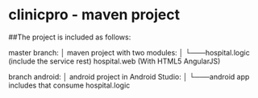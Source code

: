 # clinicpro - maven project

##The project is included as follows:

master branch:
│   maven project with two modules:
│
└───hospital.logic (include the service rest)
    hospital.web (With HTML5 AngularJS)

branch android:
│   android project in Android Studio:
│
└───android app includes that consume hospital.logic



